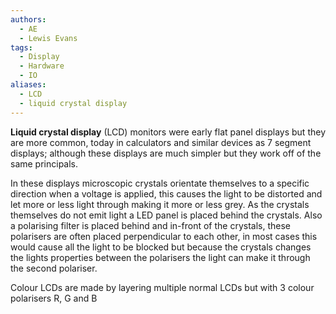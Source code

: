 ```yaml
---
authors: 
  - AE
  - Lewis Evans
tags:
  - Display
  - Hardware
  - IO
aliases:
  - LCD
  - liquid crystal display
---
```

**Liquid crystal display** (LCD) monitors were early flat panel displays but they are more common, today in calculators and similar devices as 7 segment displays; although these displays are much simpler but they work off of the same principals.

In these displays microscopic crystals orientate themselves to a specific direction when a voltage is applied, this causes the light to be distorted and let more or less light through making it more or less grey.
As the crystals themselves do not emit light a LED panel is placed behind the crystals.
Also a polarising filter is placed behind and in-front of the crystals, these polarisers are often placed perpendicular to each other, in most cases this would cause all the light to be blocked but because the crystals changes the lights properties between the polarisers the light can make it through the second polariser. 

Colour LCDs are made by layering multiple normal LCDs but with 3 colour polarisers R, G and B